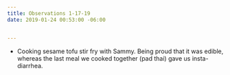```yaml
---
title: Observations 1-17-19
date: 2019-01-24 00:53:00 -06:00


---
```


- Cooking sesame tofu stir fry with Sammy. Being proud that it was edible, whereas the last meal we cooked together (pad thai) gave us insta-diarrhea.